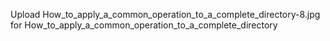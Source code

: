 Upload How_to_apply_a_common_operation_to_a_complete_directory-8.jpg for How_to_apply_a_common_operation_to_a_complete_directory
